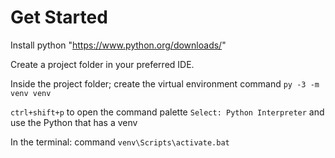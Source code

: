# Get Started
Install python "https://www.python.org/downloads/"

Create a project folder in your preferred IDE.

Inside the project folder; create the virtual environment
command `py -3 -m venv venv`

`ctrl+shift+p` to open the command palette `Select: Python Interpreter` and use the Python that has a venv 

In the terminal: command `venv\Scripts\activate.bat`
